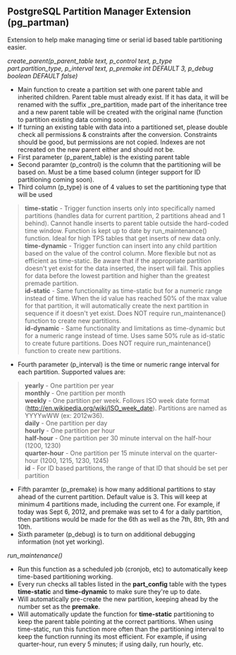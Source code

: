 PostgreSQL Partition Manager Extension (pg_partman)
--------------------------------------------------

Extension to help make managing time or serial id based table partitioning easier. 

*create_parent(p_parent_table text, p_control text, p_type part.partition_type, p_interval text, p_premake int DEFAULT 3, p_debug boolean DEFAULT false)*
 * Main function to create a partition set with one parent table and inherited children. Parent table must already exist. If it has data, it will be renamed with the suffix _pre_partition, made part of the inheritance tree and a new parent table will be created with the original name (function to partition existing data coming soon).
 * If turning an existing table with data into a partitioned set, please double check all permissions & constraints after the conversion. Constraints should be good, but permissions are not copied. Indexes are not recreated on the new parent either and should not be.
 * First parameter (p_parent_table) is the existing parent table
 * Second paramter (p_control) is the column that the partitioning will be based on. Must be a time based column (integer support for ID partitioning coming soon).
 * Third column (p_type) is one of 4 values to set the partitioning type that will be used
 
 > **time-static** - Trigger function inserts only into specifically named partitions (handles data for current partition, 2 partitions ahead and 1 behind).  Cannot handle inserts to parent table outside the hard-coded time window. Function is kept up to date by run_maintenance() function. Ideal for high TPS tables that get inserts of new data only.  
 > **time-dynamic** - Trigger function can insert into any child partition based on the value of the control column. More flexible but not as efficient as time-static. Be aware that if the appropriate partition doesn't yet exist for the data inserted, the insert will fail. This applies for data before the lowest partition and higher than the greatest premade partition.  
 > **id-static** - Same functionality as time-static but for a numeric range instead of time. When the id value has reached 50% of the max value for that partition, it will automatically create the next partition in sequence if it doesn't yet exist. Does NOT require run_maintenance() function to create new partitions.  
 > **id-dynamic** - Same functionality and limitations as time-dynamic but for a numeric range instead of time. Uses same 50% rule as id-static to create future partitions. Does NOT require run_maintenance() function to create new partitions.  

 * Fourth parameter (p_interval) is the time or numeric range interval for each partition. Supported values are:

 > **yearly** - One partition per year  
 > **monthly** - One partition per month  
 > **weekly** - One partition per week. Follows ISO week date format (http://en.wikipedia.org/wiki/ISO_week_date). Partitions are named as YYYYwWW (ex: 2012w36).  
 > **daily** - One partition per day  
 > **hourly** - One partition per hour  
 > **half-hour** - One partition per 30 minute interval on the half-hour (1200, 1230)  
 > **quarter-hour** - One partition per 15 minute interval on the quarter-hour (1200, 1215, 1230, 1245)  
 > **id** - For ID based partitions, the range of that ID that should be set per partition  

 * Fifth paramter (p_premake) is how many additional partitions to stay ahead of the current partition. Default value is 3. This will keep at minimum 4 partitions made, including the current one. For example, if today was Sept 6, 2012, and premake was set to 4 for a daily partition, then partitions would be made for the 6th as well as the 7th, 8th, 9th and 10th.
 * Sixth parameter (p_debug) is to turn on additional debugging information (not yet working).

*run_maintenance()*
 * Run this function as a scheduled job (cronjob, etc) to automatically keep time-based partitioning working.
 * Every run checks all tables listed in the **part_config** table with the types **time-static** and **time-dynamic** to make sure they're up to date.
 * Will automatically pre-create the new partition, keeping ahead by the number set as the **premake**. 
 * Will automatically update the function for **time-static** partitioning to keep the parent table pointing at the correct partitions. When using time-static, run this function more often than the partitioning interval to keep the function running its most efficient. For example, if using quarter-hour, run every 5 minutes; if using daily, run hourly, etc.


